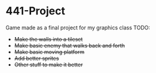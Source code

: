 # 441-Project

Game made as a final project for my graphics class
TODO:
* ~~Make the walls into a tileset~~
* ~~Make basic enemy that walks back and forth~~
* ~~Make basic moving platform~~
* ~~Add better sprites~~
* ~~Other stuff to make it better~~
